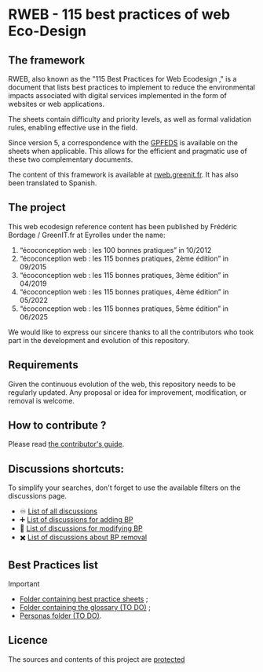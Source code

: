 # RWEB - 115 best practices of web Eco-Design

## The framework 

RWEB, also known as the "115 Best Practices for Web Ecodesign ," is a document that lists best practices to implement to reduce the environmental impacts associated with digital services implemented in the form of websites or web applications.

The sheets contain difficulty and priority levels, as well as formal validation rules, enabling effective use in the field.

Since version 5, a correspondence with the [GPFEDS](https://github.com/cnumr/best-practices/edit/main/README.en.md) is available on the sheets when applicable. This allows for the efficient and pragmatic use of these two complementary documents.

The content of this framework is available at [rweb.greenit.fr](https://rweb.greenit.fr/). It has also been translated to Spanish.

## The project

This web ecodesign reference content has been published by Frédéric Bordage / GreenIT.fr at Eyrolles under the name:

1. “écoconception web : les 100 bonnes pratiques” in 10/2012
2. “écoconception web : les 115 bonnes pratiques, 2ème édition” in 09/2015
3. “écoconception web : les 115 bonnes pratiques, 3ème édition” in 04/2019
4. “écoconception web : les 115 bonnes pratiques, 4ème édition” in 05/2022
5. “écoconception web : les 115 bonnes pratiques, 5ème édition” in 06/2025

We would like to express our sincere thanks to all the contributors who took part in the development and evolution of this repository.

## Requirements

Given the continuous evolution of the web, this repository needs to be regularly updated.
Any proposal or idea for improvement, modification, or removal is welcome.

## How to contribute ?

Please read [the contributor's guide](CONTRIBUTING.md).

## Discussions shortcuts:

To simplify your searches, don't forget to use the available filters on the discussions page.

- :infinity: [List of all discussions](https://github.com/cnumr/best-practices/discussions)
- :heavy_plus_sign: [List of discussions for adding BP](https://github.com/cnumr/best-practices/discussions?discussions_q=label%3Aajout)
- :memo: [List of discussions for modifying BP](https://github.com/cnumr/best-practices/discussions?discussions_q=label%3Amodification)
- :heavy_multiplication_x: [List of discussions about BP removal](https://github.com/cnumr/best-practices/discussions?discussions_q=label%3Asuppression)

## Best Practices list

> [!IMPORTANT]
>
> - [Folder containing best practice sheets](src/content/fiches/en/) ;
> - [Folder containing the glossary (TO DO)](src/content/lexique/en/) ;
> - [Personas folder (TO DO)](src/content/personas/en/).

## Licence

The sources and contents of this project are [protected](LICENCE.md)
